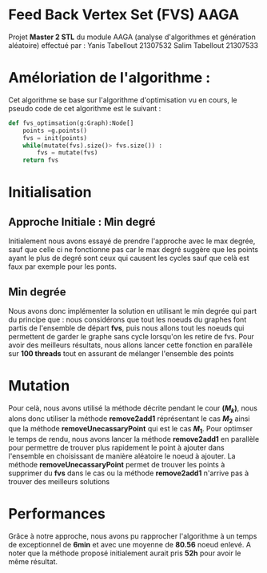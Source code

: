 # Feed Back Vertex Set (FVS) AAGA 
Projet **Master 2 STL** du module AAGA (analyse d'algorithmes et génération aléatoire) effectué par : 
Yanis Tabellout 21307532
Salim Tabellout 21307533

# Améloriation de l'algorithme : 
Cet algorithme se base sur l'algorithme d'optimisation vu en cours, le pseudo code de cet algorithme est le suivant : 
```python
def fvs_optimsation(g:Graph):Node[]
    points =g.points()
    fvs = init(points)
    while(mutate(fvs).size()> fvs.size()) : 
        fvs = mutate(fvs)
    return fvs
```    

# Initialisation 
## Approche Initiale : Min degré
Initialement nous avons essayé de prendre l'approche avec le max degrée, sauf que celle ci ne fonctionne pas car le max degré suggère que les points ayant le plus de degré sont ceux qui causent les cycles sauf que celà est faux par exemple pour les ponts. 
## Min degrée
Nous avons donc implémenter la solution en utilisant le min degrée qui part du principe que : nous considérons que tout les noeuds du graphes font partis de l'ensemble de départ **fvs**, puis nous allons tout les noeuds qui permettent de garder le graphe sans cycle lorsqu'on les retire de fvs. Pour avoir des meilleurs résultats, nous allons lancer cette fonction en parallèle sur **100 threads** tout en assurant de mélanger l'ensemble des points



# Mutation
Pour celà, nous avons utilisé la méthode décrite pendant le cour **($M_k$)**, nous alons donc utiliser la méthode **remove2add1** réprésentant le cas **$M_2$**  ainsi que la méthode **removeUnecassaryPoint** qui est le cas **$M_1$**. Pour optimser le temps de rendu, nous avons lancer la méthode **remove2add1** en parallèle pour permettre de trouver plus rapidement le point à ajouter dans l'ensemble en choisissant de manière aléatoire le noeud à ajouter. La méthode **removeUnecassaryPoint** permet de trouver les points à supprimer du **fvs** dans le cas ou la méthode **remove2add1** n'arrive pas à trouver des meilleurs solutions


# Performances 
Grâce à notre approche, nous avons pu rapprocher l'algorithme à un temps de exceptionnel de **6min**  et avec une moyenne de **80.56** noeud enlevé. A noter que la méthode proposé initialement aurait pris **52h** pour avoir le même résultat. 
